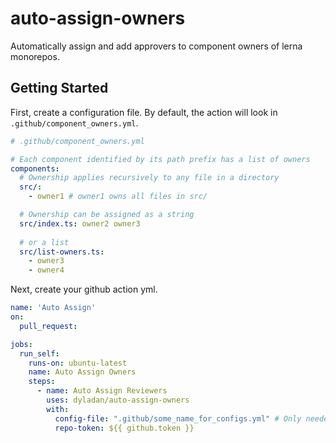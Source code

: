 # auto-assign-owners

Automatically assign and add approvers to component owners of lerna monorepos.

## Getting Started

First, create a configuration file.
By default, the action will look in `.github/component_owners.yml`.

```yaml
# .github/component_owners.yml

# Each component identified by its path prefix has a list of owners
components:
  # Ownership applies recursively to any file in a directory
  src/:
    - owner1 # owner1 owns all files in src/

  # Ownership can be assigned as a string
  src/index.ts: owner2 owner3
  
  # or a list
  src/list-owners.ts:
    - owner3
    - owner4
```

Next, create your github action yml.

```yaml
name: 'Auto Assign'
on:
  pull_request:

jobs:
  run_self:
    runs-on: ubuntu-latest
    name: Auto Assign Owners
    steps:
      - name: Auto Assign Reviewers
        uses: dyladan/auto-assign-owners
        with:
          config-file: ".github/some_name_for_configs.yml" # Only needed if you use something other than .github/component_owners.yml
          repo-token: ${{ github.token }}
```
